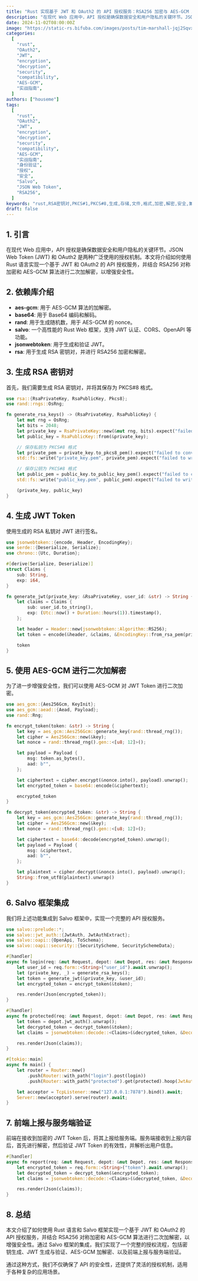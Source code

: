 ```yaml
---
title: "Rust 实现基于 JWT 和 OAuth2 的 API 授权服务：RSA256 加密与 AES-GCM 二次加解密"
description: "在现代 Web 应用中，API 授权是确保数据安全和用户隐私的关键环节。JSON Web Token (JWT) 和 OAuth2 是两种广泛使用的授权机制。本文将介绍如何使用 Rust 语言实现一个基于 JWT 和 OAuth2 的 API 授权服务，并结合 RSA256 对称加密和 AES-GCM 算法进行二次加解密，以增强安全性。"
date: 2024-11-02T08:00:00Z
image: "https://static-rs.bifuba.com/images/posts/tim-marshall-jqj2SqvxMVY-unsplash.jpg"
categories:
  [
    "rust",
    "OAuth2",
    "JWT",
    "encryption",
    "decryption",
    "security",
    "compatibility",
    "AES-GCM",
    "实战指南",
  ]
authors: ["houseme"]
tags:
  [
    "rust",
    "OAuth2",
    "JWT",
    "encryption",
    "decryption",
    "security",
    "compatibility",
    "AES-GCM",
    "实战指南",
    "身份验证",
    "授权",
    "安全",
    "Salvo",
    "JSON Web Token",
    "RSA256",
  ]
keywords: "rust,RSA密钥对,PKCS#1,PKCS#8,生成,存储,文件,格式,加密,解密,安全,兼容性,practical guide,实战指南"
draft: false
---
```


## 1. 引言

在现代 Web 应用中，API 授权是确保数据安全和用户隐私的关键环节。JSON Web Token (JWT) 和 OAuth2 是两种广泛使用的授权机制。本文将介绍如何使用 Rust 语言实现一个基于 JWT 和 OAuth2 的 API 授权服务，并结合 RSA256 对称加密和 AES-GCM 算法进行二次加解密，以增强安全性。

## 2. 依赖库介绍

- **aes-gcm**: 用于 AES-GCM 算法的加解密。
- **base64**: 用于 Base64 编码和解码。
- **rand**: 用于生成随机数，用于 AES-GCM 的 nonce。
- **salvo**: 一个高性能的 Rust Web 框架，支持 JWT 认证、CORS、OpenAPI 等功能。
- **jsonwebtoken**: 用于生成和验证 JWT。
- **rsa**: 用于生成 RSA 密钥对，并进行 RSA256 加密和解密。

## 3. 生成 RSA 密钥对

首先，我们需要生成 RSA 密钥对，并将其保存为 PKCS#8 格式。

```rust
use rsa::{RsaPrivateKey, RsaPublicKey, Pkcs8};
use rand::rngs::OsRng;

fn generate_rsa_keys() -> (RsaPrivateKey, RsaPublicKey) {
    let mut rng = OsRng;
    let bits = 2048;
    let private_key = RsaPrivateKey::new(&mut rng, bits).expect("failed to generate private key");
    let public_key = RsaPublicKey::from(&private_key);

    // 保存私钥为 PKCS#8 格式
    let private_pem = private_key.to_pkcs8_pem().expect("failed to convert private key to PEM");
    std::fs::write("private_key.pem", private_pem).expect("failed to write private key to file");

    // 保存公钥为 PKCS#8 格式
    let public_pem = public_key.to_public_key_pem().expect("failed to convert public key to PEM");
    std::fs::write("public_key.pem", public_pem).expect("failed to write public key to file");

    (private_key, public_key)
}
```

## 4. 生成 JWT Token

使用生成的 RSA 私钥对 JWT 进行签名。

```rust
use jsonwebtoken::{encode, Header, EncodingKey};
use serde::{Deserialize, Serialize};
use chrono::{Utc, Duration};

#[derive(Serialize, Deserialize)]
struct Claims {
    sub: String,
    exp: i64,
}

fn generate_jwt(private_key: &RsaPrivateKey, user_id: &str) -> String {
    let claims = Claims {
        sub: user_id.to_string(),
        exp: (Utc::now() + Duration::hours(1)).timestamp(),
    };

    let header = Header::new(jsonwebtoken::Algorithm::RS256);
    let token = encode(&header, &claims, &EncodingKey::from_rsa_pem(private_key.to_pkcs8_pem().unwrap().as_bytes()).unwrap()).unwrap();

    token
}
```

## 5. 使用 AES-GCM 进行二次加解密

为了进一步增强安全性，我们可以使用 AES-GCM 对 JWT Token 进行二次加密。

```rust
use aes_gcm::{Aes256Gcm, KeyInit};
use aes_gcm::aead::{Aead, Payload};
use rand::Rng;

fn encrypt_token(token: &str) -> String {
    let key = aes_gcm::Aes256Gcm::generate_key(rand::thread_rng());
    let cipher = Aes256Gcm::new(&key);
    let nonce = rand::thread_rng().gen::<[u8; 12]>();

    let payload = Payload {
        msg: token.as_bytes(),
        aad: b"",
    };

    let ciphertext = cipher.encrypt(&nonce.into(), payload).unwrap();
    let encrypted_token = base64::encode(&ciphertext);

    encrypted_token
}

fn decrypt_token(encrypted_token: &str) -> String {
    let key = aes_gcm::Aes256Gcm::generate_key(rand::thread_rng());
    let cipher = Aes256Gcm::new(&key);
    let nonce = rand::thread_rng().gen::<[u8; 12]>();

    let ciphertext = base64::decode(encrypted_token).unwrap();
    let payload = Payload {
        msg: &ciphertext,
        aad: b"",
    };

    let plaintext = cipher.decrypt(&nonce.into(), payload).unwrap();
    String::from_utf8(plaintext).unwrap()
}
```

## 6. Salvo 框架集成

我们将上述功能集成到 Salvo 框架中，实现一个完整的 API 授权服务。

```rust
use salvo::prelude::*;
use salvo::jwt_auth::{JwtAuth, JwtAuthExtract};
use salvo::oapi::{OpenApi, ToSchema};
use salvo::oapi::security::{SecurityScheme, SecuritySchemeData};

#[handler]
async fn login(req: &mut Request, depot: &mut Depot, res: &mut Response) {
    let user_id = req.form::<String>("user_id").await.unwrap();
    let (private_key, _) = generate_rsa_keys();
    let token = generate_jwt(&private_key, &user_id);
    let encrypted_token = encrypt_token(&token);

    res.render(Json(encrypted_token));
}

#[handler]
async fn protected(req: &mut Request, depot: &mut Depot, res: &mut Response) {
    let token = depot.jwt_auth().unwrap();
    let decrypted_token = decrypt_token(&token);
    let claims = jsonwebtoken::decode::<Claims>(&decrypted_token, &DecodingKey::from_rsa_pem(std::fs::read("public_key.pem").unwrap().as_slice()).unwrap(), &Validation::new(jsonwebtoken::Algorithm::RS256)).unwrap().claims;

    res.render(Json(claims));
}

#[tokio::main]
async fn main() {
    let router = Router::new()
        .push(Router::with_path("login").post(login))
        .push(Router::with_path("protected").get(protected).hoop(JwtAuth::new("public_key.pem", jsonwebtoken::Algorithm::RS256)));

    let acceptor = TcpListener::new("127.0.0.1:7878").bind().await;
    Server::new(acceptor).serve(router).await;
}
```

## 7. 前端上报与服务端验证

前端在接收到加密的 JWT Token 后，将其上报给服务端。服务端接收到上报内容后，首先进行解密，然后验证 JWT Token 的有效性，并解析出用户信息。

```rust
#[handler]
async fn report(req: &mut Request, depot: &mut Depot, res: &mut Response) {
    let encrypted_token = req.form::<String>("token").await.unwrap();
    let decrypted_token = decrypt_token(&encrypted_token);
    let claims = jsonwebtoken::decode::<Claims>(&decrypted_token, &DecodingKey::from_rsa_pem(std::fs::read("public_key.pem").unwrap().as_slice()).unwrap(), &Validation::new(jsonwebtoken::Algorithm::RS256)).unwrap().claims;

    res.render(Json(claims));
}
```

## 8. 总结

本文介绍了如何使用 Rust 语言和 Salvo 框架实现一个基于 JWT 和 OAuth2 的 API 授权服务，并结合 RSA256 对称加密和 AES-GCM 算法进行二次加解密，以增强安全性。通过 Salvo 框架的集成，我们实现了一个完整的授权流程，包括密钥生成、JWT 生成与验证、AES-GCM 加解密、以及前端上报与服务端验证。

通过这种方式，我们不仅确保了 API 的安全性，还提供了灵活的授权机制，适用于各种复杂的应用场景。

